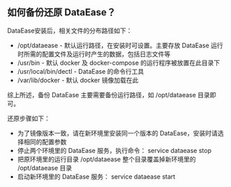 ## 如何备份还原 DataEase？

DataEase安装后，相关文件的分布路径如下：

- /opt/dataease - 默认运行路径，在安装时可设置。主要存放 DataEase 运行时所需的配置文件及运行时产生的数据，包括日志文件等
- /usr/bin - 默认 docker 及 docker-compose 的运行程序被放置在此目录下
- /usr/local/bin/dectl - DataEase 的命令行工具
- /var/lib/docker - 默认 docker 镜像加载在此

综上所述，备份 DataEase 主要需要备份运行路径，如 /opt/dataease 目录即可。

还原步骤如下：

- 为了镜像版本一致，请在新环境里安装同一个版本的 DataEase，安装时请选择相同的配置参数
- 停止两个环境里的 DataEase 服务，执行命令： service dataease stop
- 把原环境里的运行目录 /opt/dataease 整个目录覆盖掉新环境里的 /opt/dataease 目录
- 启动新环境里的 DataEase 服务： service dataease start

